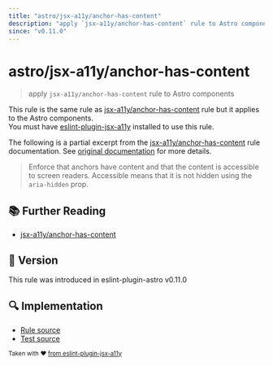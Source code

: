 ```yaml
---
title: "astro/jsx-a11y/anchor-has-content"
description: "apply `jsx-a11y/anchor-has-content` rule to Astro components"
since: "v0.11.0"
---
```


# astro/jsx-a11y/anchor-has-content

> apply `jsx-a11y/anchor-has-content` rule to Astro components

This rule is the same rule as [jsx-a11y/anchor-has-content] rule but it applies to the Astro components.  
You must have [eslint-plugin-jsx-a11y] installed to use this rule.

[eslint-plugin-jsx-a11y]: https://github.com/jsx-eslint/eslint-plugin-jsx-a11y
[jsx-a11y/anchor-has-content]: https://github.com/jsx-eslint/eslint-plugin-jsx-a11y/tree/HEAD/docs/rules/anchor-has-content.md

The following is a partial excerpt from the [jsx-a11y/anchor-has-content] rule documentation. See [original documentation][jsx-a11y/anchor-has-content] for more details.

> Enforce that anchors have content and that the content is accessible to screen readers. Accessible means that it is not hidden using the `aria-hidden` prop.

## :books: Further Reading

- [jsx-a11y/anchor-has-content]

## :rocket: Version

This rule was introduced in eslint-plugin-astro v0.11.0

## :mag: Implementation

- [Rule source](https://github.com/ota-meshi/eslint-plugin-astro/blob/main/src/rules/jsx-a11y/anchor-has-content.ts)
- [Test source](https://github.com/ota-meshi/eslint-plugin-astro/blob/main/tests/src/rules/jsx-a11y/anchor-has-content.ts)

<sup>Taken with ❤️ [from eslint-plugin-jsx-a11y](https://github.com/jsx-eslint/eslint-plugin-jsx-a11y/tree/HEAD/docs/rules/anchor-has-content.md)</sup>
